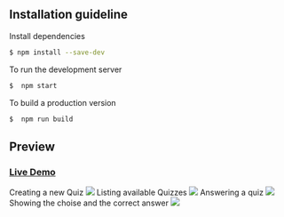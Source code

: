 ## Installation guideline
Install dependencies
```sh
$ npm install --save-dev
```
To run the development server
```sh
$  npm start
```
To build a production version
```sh
$  npm run build
```
## Preview
### [Live Demo](https://codesandbox.io/s/github/jocelio/quiz)
Creating a new Quiz
![](https://image.ibb.co/eEv0vT/Screen_Shot_2018_06_22_at_12_13_53.png)
Listing available Quizzes
![](https://image.ibb.co/cK3LvT/Screen_Shot_2018_06_22_at_12_20_03.png)
Answering a quiz
![](https://image.ibb.co/eaSfvT/Screen_Shot_2018_06_22_at_12_20_16.png)
Showing the choise and the correct answer
![](https://image.ibb.co/kp1ZN8/Screen_Shot_2018_06_22_at_12_40_43.png)
